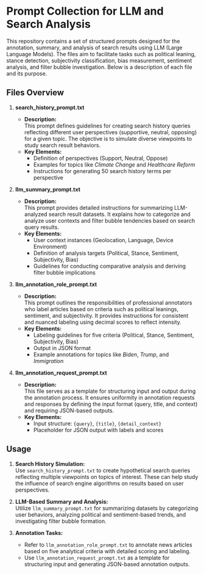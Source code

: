 # Prompt Collection for LLM and Search Analysis

This repository contains a set of structured prompts designed for the annotation, summary, and analysis of search results using LLM (Large Language Models). The files aim to facilitate tasks such as political leaning, stance detection, subjectivity classification, bias measurement, sentiment analysis, and filter bubble investigation. Below is a description of each file and its purpose.

## Files Overview

1. **search_history_prompt.txt**  
   - **Description:**  
     This prompt defines guidelines for creating search history queries reflecting different user perspectives (supportive, neutral, opposing) for a given topic. The objective is to simulate diverse viewpoints to study search result behaviors.  
   - **Key Elements:**  
     - Definition of perspectives (Support, Neutral, Oppose)  
     - Examples for topics like *Climate Change* and *Healthcare Reform*  
     - Instructions for generating 50 search history terms per perspective

2. **llm_summary_prompt.txt**  
   - **Description:**  
     This prompt provides detailed instructions for summarizing LLM-analyzed search result datasets. It explains how to categorize and analyze user contexts and filter bubble tendencies based on search query results.  
   - **Key Elements:**  
     - User context instances (Geolocation, Language, Device Environment)  
     - Definition of analysis targets (Political, Stance, Sentiment, Subjectivity, Bias)  
     - Guidelines for conducting comparative analysis and deriving filter bubble implications  

3. **llm_annotation_role_prompt.txt**  
   - **Description:**  
     This prompt outlines the responsibilities of professional annotators who label articles based on criteria such as political leanings, sentiment, and subjectivity. It provides instructions for consistent and nuanced labeling using decimal scores to reflect intensity.  
   - **Key Elements:**  
     - Labeling guidelines for five criteria (Political, Stance, Sentiment, Subjectivity, Bias)  
     - Output in JSON format  
     - Example annotations for topics like *Biden*, *Trump*, and *Immigration*  

4. **llm_annotation_request_prompt.txt**  
   - **Description:**  
     This file serves as a template for structuring input and output during the annotation process. It ensures uniformity in annotation requests and responses by defining the input format (query, title, and context) and requiring JSON-based outputs.  
   - **Key Elements:**  
     - Input structure: `{query}`, `{title}`, `{detail_context}`  
     - Placeholder for JSON output with labels and scores  

## Usage

1. **Search History Simulation:**  
   Use `search_history_prompt.txt` to create hypothetical search queries reflecting multiple viewpoints on topics of interest. These can help study the influence of search engine algorithms on results based on user perspectives.

2. **LLM-Based Summary and Analysis:**  
   Utilize `llm_summary_prompt.txt` for summarizing datasets by categorizing user behaviors, analyzing political and sentiment-based trends, and investigating filter bubble formation.

3. **Annotation Tasks:**  
   - Refer to `llm_annotation_role_prompt.txt` to annotate news articles based on five analytical criteria with detailed scoring and labeling.
   - Use `llm_annotation_request_prompt.txt` as a template for structuring input and generating JSON-based annotation outputs.
